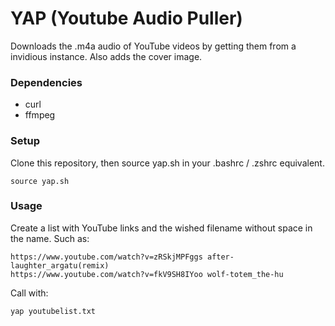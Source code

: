 # YAP (Youtube Audio Puller)
Downloads the .m4a audio of YouTube videos by getting them from a invidious instance. Also adds the cover image.

### Dependencies
- curl
- ffmpeg

### Setup
Clone this repository, then source yap.sh in your .bashrc / .zshrc equivalent.
```
source yap.sh
```

### Usage
Create a list with YouTube links and the wished filename without space in the name. 
Such as:
```
https://www.youtube.com/watch?v=zRSkjMPFggs after-laughter_argatu(remix)
https://www.youtube.com/watch?v=fkV9SH8IYoo wolf-totem_the-hu
```
Call with:
```
yap youtubelist.txt
```
